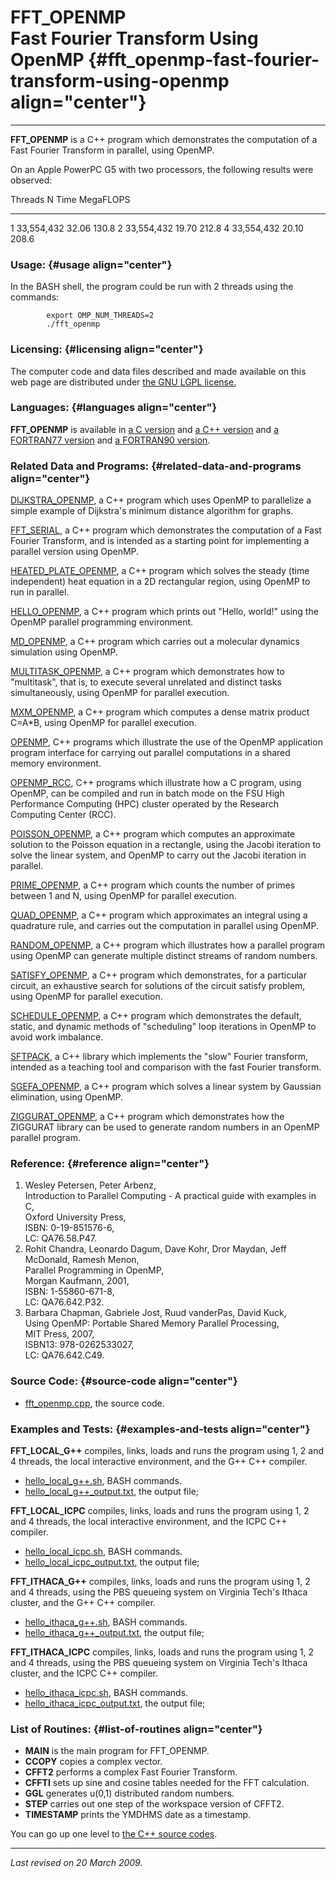 FFT\_OPENMP\
Fast Fourier Transform Using OpenMP {#fft_openmp-fast-fourier-transform-using-openmp align="center"}
===================================

------------------------------------------------------------------------

**FFT\_OPENMP** is a C++ program which demonstrates the computation of a
Fast Fourier Transform in parallel, using OpenMP.

On an Apple PowerPC G5 with two processors, the following results were
observed:

  Threads   N            Time    MegaFLOPS
  --------- ------------ ------- -----------
  1         33,554,432   32.06   130.8
  2         33,554,432   19.70   212.8
  4         33,554,432   20.10   208.6

### Usage: {#usage align="center"}

In the BASH shell, the program could be run with 2 threads using the
commands:

            export OMP_NUM_THREADS=2
            ./fft_openmp
          

### Licensing: {#licensing align="center"}

The computer code and data files described and made available on this
web page are distributed under [the GNU LGPL
license.](../../txt/gnu_lgpl.txt)

### Languages: {#languages align="center"}

**FFT\_OPENMP** is available in [a C
version](../../c_src/fft_openmp/fft_openmp.md) and [a C++
version](../../master/fft_openmp/fft_openmp.md) and [a FORTRAN77
version](../../f77_src/fft_openmp/fft_openmp.md) and [a FORTRAN90
version](../../f_src/fft_openmp/fft_openmp.md).

### Related Data and Programs: {#related-data-and-programs align="center"}

[DIJKSTRA\_OPENMP](../../master/dijkstra_openmp/dijkstra_openmp.md),
a C++ program which uses OpenMP to parallelize a simple example of
Dijkstra's minimum distance algorithm for graphs.

[FFT\_SERIAL](../../master/fft_serial/fft_serial.md), a C++ program
which demonstrates the computation of a Fast Fourier Transform, and is
intended as a starting point for implementing a parallel version using
OpenMP.

[HEATED\_PLATE\_OPENMP](../../master/heated_plate_openmp/heated_plate_openmp.md),
a C++ program which solves the steady (time independent) heat equation
in a 2D rectangular region, using OpenMP to run in parallel.

[HELLO\_OPENMP](../../master/hello_openmp/hello_openmp.md), a C++
program which prints out "Hello, world!" using the OpenMP parallel
programming environment.

[MD\_OPENMP](../../master/md_openmp/md_openmp.md), a C++ program
which carries out a molecular dynamics simulation using OpenMP.

[MULTITASK\_OPENMP](../../master/multitask_openmp/multitask_openmp.md),
a C++ program which demonstrates how to "multitask", that is, to execute
several unrelated and distinct tasks simultaneously, using OpenMP for
parallel execution.

[MXM\_OPENMP](../../master/mxm_openmp/mxm_openmp.md), a C++ program
which computes a dense matrix product C=A\*B, using OpenMP for parallel
execution.

[OPENMP](../../master/openmp/openmp.md), C++ programs which
illustrate the use of the OpenMP application program interface for
carrying out parallel computations in a shared memory environment.

[OPENMP\_RCC](../../master/openmp_rcc/openmp_rcc.md), C++ programs
which illustrate how a C program, using OpenMP, can be compiled and run
in batch mode on the FSU High Performance Computing (HPC) cluster
operated by the Research Computing Center (RCC).

[POISSON\_OPENMP](../../master/poisson_openmp/poisson_openmp.md), a
C++ program which computes an approximate solution to the Poisson
equation in a rectangle, using the Jacobi iteration to solve the linear
system, and OpenMP to carry out the Jacobi iteration in parallel.

[PRIME\_OPENMP](../../master/prime_openmp/prime_openmp.md), a C++
program which counts the number of primes between 1 and N, using OpenMP
for parallel execution.

[QUAD\_OPENMP](../../master/quad_openmp/quad_openmp.md), a C++
program which approximates an integral using a quadrature rule, and
carries out the computation in parallel using OpenMP.

[RANDOM\_OPENMP](../../master/random_openmp/random_openmp.md), a C++
program which illustrates how a parallel program using OpenMP can
generate multiple distinct streams of random numbers.

[SATISFY\_OPENMP](../../master/satisfy_openmp/satisfy_openmp.md), a
C++ program which demonstrates, for a particular circuit, an exhaustive
search for solutions of the circuit satisfy problem, using OpenMP for
parallel execution.

[SCHEDULE\_OPENMP](../../master/schedule_openmp/schedule_openmp.md),
a C++ program which demonstrates the default, static, and dynamic
methods of "scheduling" loop iterations in OpenMP to avoid work
imbalance.

[SFTPACK](../../master/sftpack/sftpack.md), a C++ library which
implements the "slow" Fourier transform, intended as a teaching tool and
comparison with the fast Fourier transform.

[SGEFA\_OPENMP](../../master/sgefa_openmp/sgefa_openmp.md), a C++
program which solves a linear system by Gaussian elimination, using
OpenMP.

[ZIGGURAT\_OPENMP](../../master/ziggurat_openmp/ziggurat_openmp.md),
a C++ program which demonstrates how the ZIGGURAT library can be used to
generate random numbers in an OpenMP parallel program.

### Reference: {#reference align="center"}

1.  Wesley Petersen, Peter Arbenz,\
    Introduction to Parallel Computing - A practical guide with examples
    in C,\
    Oxford University Press,\
    ISBN: 0-19-851576-6,\
    LC: QA76.58.P47.
2.  Rohit Chandra, Leonardo Dagum, Dave Kohr, Dror Maydan, Jeff
    McDonald, Ramesh Menon,\
    Parallel Programming in OpenMP,\
    Morgan Kaufmann, 2001,\
    ISBN: 1-55860-671-8,\
    LC: QA76.642.P32.
3.  Barbara Chapman, Gabriele Jost, Ruud vanderPas, David Kuck,\
    Using OpenMP: Portable Shared Memory Parallel Processing,\
    MIT Press, 2007,\
    ISBN13: 978-0262533027,\
    LC: QA76.642.C49.

### Source Code: {#source-code align="center"}

-   [fft\_openmp.cpp](fft_openmp.cpp), the source code.

### Examples and Tests: {#examples-and-tests align="center"}

**FFT\_LOCAL\_G++** compiles, links, loads and runs the program using 1,
2 and 4 threads, the local interactive environment, and the G++ C++
compiler.

-   [hello\_local\_g++.sh](fft_local_g++.sh), BASH commands.
-   [hello\_local\_g++\_output.txt](fft_local_g++_output.txt), the
    output file;

**FFT\_LOCAL\_ICPC** compiles, links, loads and runs the program using
1, 2 and 4 threads, the local interactive environment, and the ICPC C++
compiler.

-   [hello\_local\_icpc.sh](fft_local_icpc.sh), BASH commands.
-   [hello\_local\_icpc\_output.txt](fft_local_icpc_output.txt), the
    output file;

**FFT\_ITHACA\_G++** compiles, links, loads and runs the program using
1, 2 and 4 threads, using the PBS queueing system on Virginia Tech's
Ithaca cluster, and the G++ C++ compiler.

-   [hello\_ithaca\_g++.sh](fft_ithaca_g++.sh), BASH commands.
-   [hello\_ithaca\_g++\_output.txt](fft_ithaca_g++_output.txt), the
    output file;

**FFT\_ITHACA\_ICPC** compiles, links, loads and runs the program using
1, 2 and 4 threads, using the PBS queueing system on Virginia Tech's
Ithaca cluster, and the ICPC C++ compiler.

-   [hello\_ithaca\_icpc.sh](fft_ithaca_icpc.sh), BASH commands.
-   [hello\_ithaca\_icpc\_output.txt](fft_ithaca_icpc_output.txt), the
    output file;

### List of Routines: {#list-of-routines align="center"}

-   **MAIN** is the main program for FFT\_OPENMP.
-   **CCOPY** copies a complex vector.
-   **CFFT2** performs a complex Fast Fourier Transform.
-   **CFFTI** sets up sine and cosine tables needed for the FFT
    calculation.
-   **GGL** generates u(0,1) distributed random numbers.
-   **STEP** carries out one step of the workspace version of CFFT2.
-   **TIMESTAMP** prints the YMDHMS date as a timestamp.

You can go up one level to [the C++ source codes](../cpp_src.md).

------------------------------------------------------------------------

*Last revised on 20 March 2009.*
